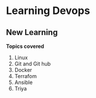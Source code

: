 # Learning Devops
## New Learning
**Topics covered**
1. Linux 
2. Git and Git hub
3. Docker
4. Terrafom
5. Ansible
6. Triya
